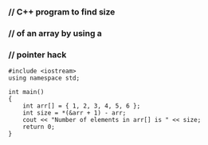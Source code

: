 ### // C++ program to find size
### // of an array by using a
### // pointer hack

```
#include <iostream>
using namespace std;

int main()
{
    int arr[] = { 1, 2, 3, 4, 5, 6 };
    int size = *(&arr + 1) - arr;
    cout << "Number of elements in arr[] is " << size;
    return 0;
}
```
